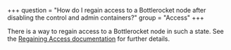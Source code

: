 +++
question = "How do I regain access to a Bottlerocket node after disabling the control and admin containers?"
group = "Access"
+++

There is a way to regain access to a Bottlerocket node in such a state.
See the [Regaining Access documentation](../os/1.13.x/login/regaining-access) for further details.
